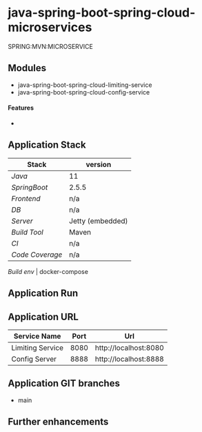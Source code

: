 # java-spring-boot-spring-cloud-microservices
SPRING:MVN:MICROSERVICE

## Modules 
- java-spring-boot-spring-cloud-limiting-service
- java-spring-boot-spring-cloud-config-service

#### Features
-  


## 

## Application Stack

Stack  | version |
--- | --- |  
*Java* | 11
*SpringBoot* |  2.5.5
*Frontend* | n/a
*DB* | n/a
*Server* | Jetty (embedded)
*Build Tool* | Maven
*CI* | n/a
*Code Coverage* | n/a

*Build env* | docker-compose

## Application Run

## Application URL
Service Name | Port | Url |
--- | --- | --- |
Limiting Service | 8080 | http://localhost:8080
Config Server | 8888 | http://localhost:8888

## Application GIT branches
- main

## Further enhancements 